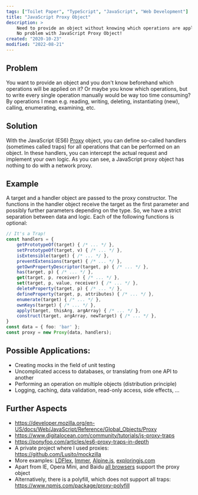 ```yaml
---
tags: ["Toilet Paper", "TypeScript", "JavaScript", "Web Development"]
title: "JavaScript Proxy Object"
description: >
    Need to provide an object without knowing which operations are applied to it and without writing them manually?
    No problem with JavaScript Proxy Object!
created: "2020-10-23"
modified: "2022-08-21"
---
```


## Problem

You want to provide an object and you don't know beforehand which operations will be applied on it? Or maybe you know which operations, but to write every single operation manually would be way too time consuming? By operations I mean e.g. reading, writing, deleting, instantiating (new), calling, enumerating, examining, etc.

## Solution

With the JavaScript (ES6) [Proxy](https://developer.mozilla.org/en-US/docs/Web/JavaScript/Reference/Global_Objects/Proxy) object, you can define so-called handlers (sometimes called traps) for all operations that can be performed on an object. In these handlers, you can intercept the actual request and implement your own logic. As you can see, a JavaScript proxy object has nothing to do with a network proxy.

## Example

A target and a handler object are passed to the proxy constructor. The functions in the handler object receive the target as the first parameter and possibly further parameters depending on the type. So, we have a strict separation between data and logic. Each of the following functions is optional:

```ts
// It's a Trap!
const handlers = {
    getPrototypeOf(target) { /* ... */ },
    setPrototypeOf(target, v) { /* ... */ },
    isExtensible(target) { /* ... */ },
    preventExtensions(target) { /* ... */ },
    getOwnPropertyDescriptor(target, p) { /* ... */ },
    has(target, p) { /* ... */ },
    get(target, p, receiver) { /* ... */ },
    set(target, p, value, receiver) { /* ... */ },
    deleteProperty(target, p) { /* ... */ },
    defineProperty(target, p, attributes) { /* ... */ },
    enumerate(target) { /* ... */ },
    ownKeys(target) { /* ... */ },
    apply(target, thisArg, argArray) { /* ... */ },
    construct(target, argArray, newTarget) { /* ... */ },
}
const data = { foo: 'bar' };
const proxy = new Proxy(data, handlers);
```

## Possible Applications:

-   Creating mocks in the field of unit testing
-   Uncomplicated access to databases, or translating from one API to another
-   Performing an operation on multiple objects (distribution principle)
-   Logging, caching, data validation, read-only access, side effects, ...

## Further Aspects

-   https://developer.mozilla.org/en-US/docs/Web/JavaScript/Reference/Global_Objects/Proxy
-   https://www.digitalocean.com/community/tutorials/js-proxy-traps
-   https://ponyfoo.com/articles/es6-proxy-traps-in-depth
-   A private project where I used proxies: https://github.com/Lusito/mockzilla
-   More examples: [LDFlex](https://github.com/LDflex/LDflex), [Immer](https://github.com/immerjs/immer), [Alpine.js](https://github.com/alpinejs/alpine), [exploringjs.com](https://exploringjs.com/es6/ch_proxies.html)
-   Apart from IE, Opera Mini, and Baidu [all browsers](https://caniuse.com/proxy) support the proxy object
-   Alternatively, there is a polyfill, which does not support all traps: https://www.npmjs.com/package/proxy-polyfill
